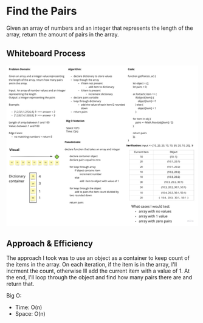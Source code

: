 # Find the Pairs

Given an array of numbers and an integer that represents the length of the array, return the amount of pairs in the array.

## Whiteboard Process

![find_pairs](find_pairs.jpg)

## Approach & Efficiency

The approach I took was to use an object as a container to keep count of the items in the array. On each iteration, if the item is in the array, I'll incrment the count, otherwise Ill add the current item with a value of 1. At the end, I'll loop through the object and find how many pairs there are and return that.

Big O:

- Time: O(n)
- Space: O(n)
